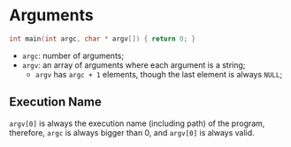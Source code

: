 # Arguments

```c
int main(int argc, char * argv[]) { return 0; }
```

- `argc`: number of arguments;
- `argv`: an array of arguments where each argument is a string;
  - `argv` has `argc + 1` elements, though the last element is always `NULL`;

## Execution Name

`argv[0]` is always the execution name (including path) of the program,
therefore, `argc` is always bigger than 0, and `argv[0]` is always valid.
